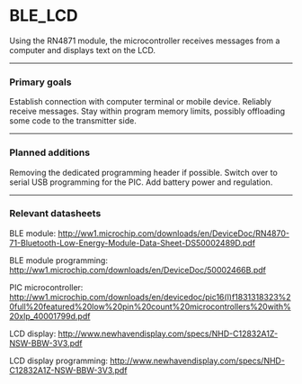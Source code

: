 # BLE_LCD
Using the RN4871 module, the microcontroller receives messages from a computer and displays text on the LCD.
___
### Primary goals
Establish connection with computer terminal or mobile device.
Reliably receive messages.
Stay within program memory limits, possibly offloading some code to the transmitter side.
___
### Planned additions
Removing the dedicated programming header if possible.
Switch over to serial USB programming for the PIC.
Add battery power and regulation.
___
### Relevant datasheets
BLE module:
http://ww1.microchip.com/downloads/en/DeviceDoc/RN4870-71-Bluetooth-Low-Energy-Module-Data-Sheet-DS50002489D.pdf

BLE module programming:
http://ww1.microchip.com/downloads/en/DeviceDoc/50002466B.pdf

PIC microcontroller:
http://ww1.microchip.com/downloads/en/devicedoc/pic16(l)f1831318323%20full%20featured%20low%20pin%20count%20microcontrollers%20with%20xlp_40001799d.pdf

LCD display:
http://www.newhavendisplay.com/specs/NHD-C12832A1Z-NSW-BBW-3V3.pdf

LCD display programming:
http://www.newhavendisplay.com/specs/NHD-C12832A1Z-NSW-BBW-3V3.pdf
